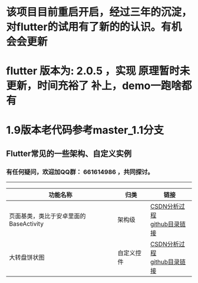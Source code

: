 
# 该项目目前重启开启，经过三年的沉淀，对flutter的试用有了新的的认识。有机会会更新
# flutter 版本为: 2.0.5 ，实现 原理暂时未更新，时间充裕了 补上，demo一跑啥都有
# 1.9版本老代码参考master_1.1分支
 

## Flutter常见的一些架构、自定义实例

### 有任何疑问，欢迎加QQ群： 661614986 ，共同探讨。
--------------------------


|功能名称|归类|链接|
|------|-------|--------|
|页面基类，类比于安卓里面的BaseActivity|架构级|[CSDN分析过程](https://blog.csdn.net/iamdingruihaha/article/details/88319883)<br>[github目录链接](https://github.com/385841539/flutter_BaseWidget/blob/master/readme/READMEForBasePage.md)|
|大转盘饼状图|自定义控件|[CSDN分析过程](https://blog.csdn.net/iamdingruihaha/article/details/100828106)<br>[github目录链接](https://github.com/385841539/flutter_BaseWidget/tree/master/lib/widget/piechart)|
